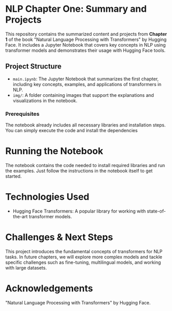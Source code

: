 # NLP Chapter One: Summary and Projects

This repository contains the summarized content and projects from **Chapter 1** of the book "Natural Language Processing with Transformers" by Hugging Face. It includes a Jupyter Notebook that covers key concepts in NLP using transformer models and demonstrates their usage with Hugging Face tools.

## Project Structure

- `main.ipynb`: The Jupyter Notebook that summarizes the first chapter, including key concepts, examples, and applications of transformers in NLP.
- `img/`: A folder containing images that support the explanations and visualizations in the notebook.


### Prerequisites

The notebook already includes all necessary libraries and installation steps. You can simply execute the code and install the dependencies 

# Running the Notebook
The notebook contains the code needed to install required libraries and run the examples. Just follow the instructions in the notebook itself to get started.

# Technologies Used
- Hugging Face Transformers: A popular library for working with state-of-the-art transformer models.



# Challenges & Next Steps
This project introduces the fundamental concepts of transformers for NLP tasks. In future chapters, we will explore more complex models and tackle specific challenges such as fine-tuning, multilingual models, and working with large datasets.

# Acknowledgements
"Natural Language Processing with Transformers" by Hugging Face.


